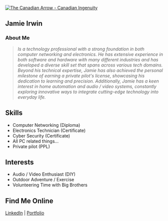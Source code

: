 
[![The Canadian Arrow - Canadian Ingenuity](https://private-user-images.githubusercontent.com/185218135/381352966-2b7e9222-2e6f-4ddb-8c4d-8458fd05a0ca.jpg?jwt=eyJhbGciOiJIUzI1NiIsInR5cCI6IkpXVCJ9.eyJpc3MiOiJnaXRodWIuY29tIiwiYXVkIjoicmF3LmdpdGh1YnVzZXJjb250ZW50LmNvbSIsImtleSI6ImtleTUiLCJleHAiOjE3MzAyNTE0OTAsIm5iZiI6MTczMDI1MTE5MCwicGF0aCI6Ii8xODUyMTgxMzUvMzgxMzUyOTY2LTJiN2U5MjIyLTJlNmYtNGRkYi04YzRkLTg0NThmZDA1YTBjYS5qcGc_WC1BbXotQWxnb3JpdGhtPUFXUzQtSE1BQy1TSEEyNTYmWC1BbXotQ3JlZGVudGlhbD1BS0lBVkNPRFlMU0E1M1BRSzRaQSUyRjIwMjQxMDMwJTJGdXMtZWFzdC0xJTJGczMlMkZhd3M0X3JlcXVlc3QmWC1BbXotRGF0ZT0yMDI0MTAzMFQwMTE5NTBaJlgtQW16LUV4cGlyZXM9MzAwJlgtQW16LVNpZ25hdHVyZT03NjJhNzEzMGNhNmY5ZDhhYjRmNDgzNTUyNzc3NTZhNTRiNDhiZWU3M2NmODljNjZjNjA2ZDI2NjJhMGZmNDdlJlgtQW16LVNpZ25lZEhlYWRlcnM9aG9zdCJ9.cyHUCWH1yAbNZYAYvOvMRNCqg5K0FkNV7iQWghzoEOQ)](https://www.readersdigest.ca/travel/canada/avro-arrow/)



## Jamie Irwin

### About Me
> *Is a technology professional with a strong foundation in both computer networking and electronics. He has extensive experience in both software and hardware with many different industries and has developed a diverse skill set that spans across various tech domains. Beyond his technical expertise, Jamie has also achieved the personal milestone of earning a private pilot's license, showcasing his dedication to learning and precision. Additionally, Jamie has a keen interest in home automation and audio / video systems, constantly exploring innovative ways to integrate cutting-edge technology into everyday life.*


## Skills
- Computer Networking (Diploma)
- Electronics Technician (Certificate)
- Cyber Security (Certificate)
- All PC related things...
- Private pilot (PPL)


## Interests
- Audio / Video Enthusiast (DIY)
- Outdoor Adventure / Exercise
- Volunteering Time with Big Brothers

## Find Me Online
[LinkedIn](https://www.linkedin.com/in/jamie-i-92b59a42/) | [Portfolio](https://your-portfolio.com)



